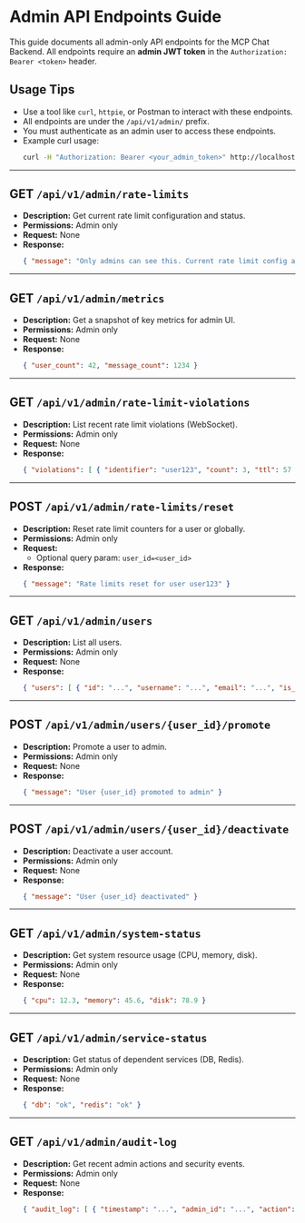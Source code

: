 # Admin API Endpoints Guide

This guide documents all admin-only API endpoints for the MCP Chat Backend. All endpoints require an **admin JWT token** in the `Authorization: Bearer <token>` header.

## Usage Tips
- Use a tool like `curl`, `httpie`, or Postman to interact with these endpoints.
- All endpoints are under the `/api/v1/admin/` prefix.
- You must authenticate as an admin user to access these endpoints.
- Example curl usage:
  ```bash
  curl -H "Authorization: Bearer <your_admin_token>" http://localhost:8000/api/v1/admin/metrics
  ```

---

## GET `/api/v1/admin/rate-limits`
- **Description:** Get current rate limit configuration and status.
- **Permissions:** Admin only
- **Request:** None
- **Response:**
  ```json
  { "message": "Only admins can see this. Current rate limit config and status (stub)" }
  ```

---

## GET `/api/v1/admin/metrics`
- **Description:** Get a snapshot of key metrics for admin UI.
- **Permissions:** Admin only
- **Request:** None
- **Response:**
  ```json
  { "user_count": 42, "message_count": 1234 }
  ```

---

## GET `/api/v1/admin/rate-limit-violations`
- **Description:** List recent rate limit violations (WebSocket).
- **Permissions:** Admin only
- **Request:** None
- **Response:**
  ```json
  { "violations": [ { "identifier": "user123", "count": 3, "ttl": 57 } ] }
  ```

---

## POST `/api/v1/admin/rate-limits/reset`
- **Description:** Reset rate limit counters for a user or globally.
- **Permissions:** Admin only
- **Request:**
  - Optional query param: `user_id=<user_id>`
- **Response:**
  ```json
  { "message": "Rate limits reset for user user123" }
  ```

---

## GET `/api/v1/admin/users`
- **Description:** List all users.
- **Permissions:** Admin only
- **Request:** None
- **Response:**
  ```json
  { "users": [ { "id": "...", "username": "...", "email": "...", "is_active": true, "is_admin": false } ] }
  ```

---

## POST `/api/v1/admin/users/{user_id}/promote`
- **Description:** Promote a user to admin.
- **Permissions:** Admin only
- **Request:** None
- **Response:**
  ```json
  { "message": "User {user_id} promoted to admin" }
  ```

---

## POST `/api/v1/admin/users/{user_id}/deactivate`
- **Description:** Deactivate a user account.
- **Permissions:** Admin only
- **Request:** None
- **Response:**
  ```json
  { "message": "User {user_id} deactivated" }
  ```

---

## GET `/api/v1/admin/system-status`
- **Description:** Get system resource usage (CPU, memory, disk).
- **Permissions:** Admin only
- **Request:** None
- **Response:**
  ```json
  { "cpu": 12.3, "memory": 45.6, "disk": 78.9 }
  ```

---

## GET `/api/v1/admin/service-status`
- **Description:** Get status of dependent services (DB, Redis).
- **Permissions:** Admin only
- **Request:** None
- **Response:**
  ```json
  { "db": "ok", "redis": "ok" }
  ```

---

## GET `/api/v1/admin/audit-log`
- **Description:** Get recent admin actions and security events.
- **Permissions:** Admin only
- **Request:** None
- **Response:**
  ```json
  { "audit_log": [ { "timestamp": "...", "admin_id": "...", "action": "...", ... } ] }
  ``` 